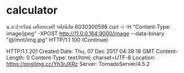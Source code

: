 # calculator
น.ส.ปวรรัตน์ เครือทองศรี รหัสนิสิต 6030300598 
curl -i -H "Content-Type: image/jpeg" -XPOST http://11.0.0.164:9000/image --data-binary "@/mnt/img.jpg"                                               HTTP/1.1 100 (Continue)

HTTP/1.1 201 Created
Date: Thu, 07 Dec 2017 04:39:18 GMT
Content-Length: 0
Content-Type: text/html; charset=UTF-8
Location: https://postimg.cc/Yh3rJXRz
Server: TornadoServer/4.5.2
